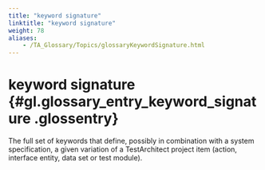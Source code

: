 ```yaml
--- 
title: "keyword signature"
linktitle: "keyword signature"
weight: 78
aliases: 
    - /TA_Glossary/Topics/glossaryKeywordSignature.html
---
```

# keyword signature {#gl.glossary_entry_keyword_signature .glossentry}

The full set of keywords that define, possibly in combination with a system specification, a given variation of a TestArchitect project item \(action, interface entity, data set or test module\).

